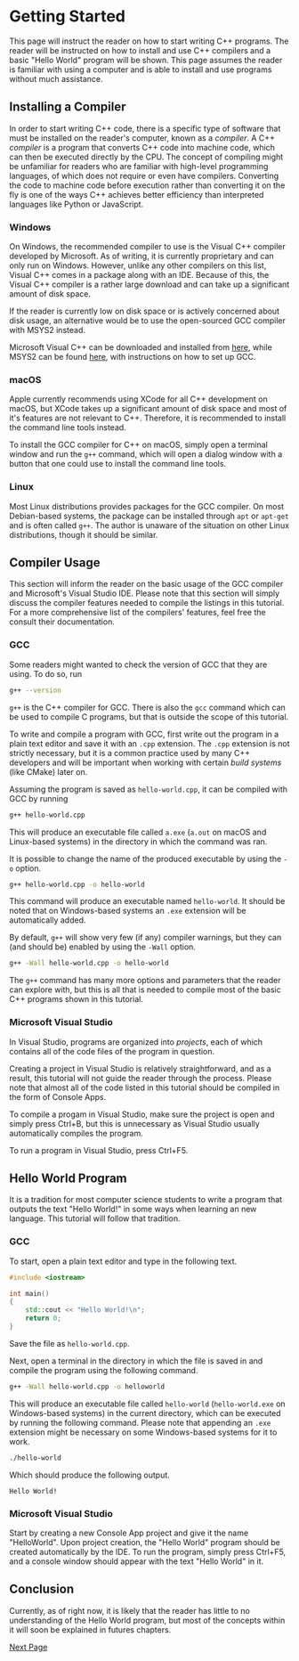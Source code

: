 # Getting Started

This page will instruct the reader on how to start writing C++ programs. The reader will be instructed on how to install and use C++ compilers and a basic "Hello World" program will be shown. This page assumes the reader is familiar with using a computer and is able to install and use programs without much assistance.

## Installing a Compiler

In order to start writing C++ code, there is a specific type of software that must be installed on the reader's computer, known as a _compiler_. A C++ _compiler_ is a program that converts C++ code into machine code, which can then be executed directly by the CPU. The concept of compiling might be unfamiliar for readers who are familiar with high-level programming languages, of which does not require or even have compilers. Converting the code to machine code before execution rather than converting it on the fly is one of the ways C++ achieves better efficiency than interpreted languages like Python or JavaScript.

### Windows

On Windows, the recommended compiler to use is the Visual C++ compiler developed by Microsoft. As of writing, it is currently proprietary and can only run on Windows. However, unlike any other compilers on this list, Visual C++ comes in a package along with an IDE. Because of this, the Visual C++ compiler is a rather large download and can take up a significant amount of disk space. 

If the reader is currently low on disk space or is actively concerned about disk usage, an alternative would be to use the open-sourced GCC compiler with MSYS2 instead. 

Microsoft Visual C++ can be downloaded and installed from [here](https://visualstudio.microsoft.com/), while MSYS2 can be found [here](https://www.msys2.org/), with instructions on how to set up GCC.

### macOS

Apple currently recommends using XCode for all C++ development on macOS, but XCode takes up a significant amount of disk space and most of it's features are not relevant to C++. Therefore, it is recommended to install the command line tools instead.

To install the GCC compiler for C++ on macOS, simply open a terminal window and run the `g++` command, which will open a dialog window with a button that one could use to install the command line tools.

### Linux

Most Linux distributions provides packages for the GCC compiler. On most Debian-based systems, the package can be installed through `apt` or `apt-get` and is often called `g++`. The author is unaware of the situation on other Linux distributions, though it should be similar.

## Compiler Usage

This section will inform the reader on the basic usage of the GCC compiler and Microsoft's Visual Studio IDE. Please note that this section will simply discuss the compiler features needed to compile the listings in this tutorial. For a more comprehensive list of the compilers' features, feel free the consult their documentation.

### GCC

Some readers might wanted to check the version of GCC that they are using. To do so, run

```bash
g++ --version
```

`g++` is the C++ compiler for GCC. There is also the `gcc` command which can be used to compile C programs, but that is outside the scope of this tutorial.

To write and compile a program with GCC, first write out the program in a plain text editor and save it with an `.cpp` extension. The `.cpp` extension is not strictly necessary, but it is a common practice used by many C++ developers and will be important when working with certain _build systems_ (like CMake) later on. 

Assuming the program is saved as `hello-world.cpp`, it can be compiled with GCC by running

```bash
g++ hello-world.cpp
```

This will produce an executable file called `a.exe` (`a.out` on macOS and Linux-based systems) in the directory in which the command was ran. 

It is possible to change the name of the produced executable by using the `-o` option.

```bash
g++ hello-world.cpp -o hello-world
```

This command will produce an executable named `hello-world`. It should be noted that on Windows-based systems an `.exe` extension will be automatically added.

By default, `g++` will show very few (if any) compiler warnings, but they can (and should be) enabled by using the `-Wall` option.

```bash
g++ -Wall hello-world.cpp -o hello-world
```

The `g++` command has many more options and parameters that the reader can explore with, but this is all that is needed to compile most of the basic C++ programs shown in this tutorial.

### Microsoft Visual Studio

In Visual Studio, programs are organized into _projects_, each of which contains all of the code files of the program in question.

Creating a project in Visual Studio is relatively straightforward, and as a result, this tutorial will not guide the reader through the process. Please note that almost all of the code listed in this tutorial should be compiled in the form of Console Apps.

To compile a progam in Visual Studio, make sure the project is open and simply press Ctrl+B, but this is unnecessary as Visual Studio usually automatically compiles the program.

To run a program in Visual Studio, press Ctrl+F5.

## Hello World Program

It is a tradition for most computer science students to write a program that outputs the text "Hello World!" in some ways when learning an new language. This tutorial will follow that tradition.

### GCC

To start, open a plain text editor and type in the following text.

```cpp
#include <iostream>

int main()
{
    std::cout << "Hello World!\n";
    return 0;
}
```

Save the file as `hello-world.cpp`.

Next, open a terminal in the directory in which the file is saved in and compile the program using the following command.

```bash
g++ -Wall hello-world.cpp -o helloworld
```

This will produce an executable file called `hello-world` (`hello-world.exe` on Windows-based systems) in the current directory, which can be executed by running the following command. Please note that appending an `.exe` extension might be necessary on some Windows-based systems for it to work.

```bash
./hello-world
```

Which should produce the following output.

```
Hello World!
```

### Microsoft Visual Studio

Start by creating a new Console App project and give it the name "HelloWorld". Upon project creation, the "Hello World" program should be created automatically by the IDE. To run the program, simply press Ctrl+F5, and a console window should appear with the text "Hello World" in it.

## Conclusion

Currently, as of right now, it is likely that the reader has little to no understanding of the Hello World program, but most of the concepts within it will soon be explained in futures chapters.

[Next Page](02_Data.md)
